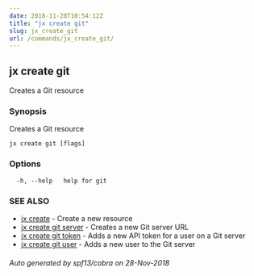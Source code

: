 ```yaml
---
date: 2018-11-28T10:54:12Z
title: "jx create git"
slug: jx_create_git
url: /commands/jx_create_git/
---
```

## jx create git

Creates a Git resource

### Synopsis

Creates a Git resource

```
jx create git [flags]
```

### Options

```
  -h, --help   help for git
```

### SEE ALSO

* [jx create](/commands/jx_create/)	 - Create a new resource
* [jx create git server](/commands/jx_create_git_server/)	 - Creates a new Git server URL
* [jx create git token](/commands/jx_create_git_token/)	 - Adds a new API token for a user on a Git server
* [jx create git user](/commands/jx_create_git_user/)	 - Adds a new user to the Git server

###### Auto generated by spf13/cobra on 28-Nov-2018
